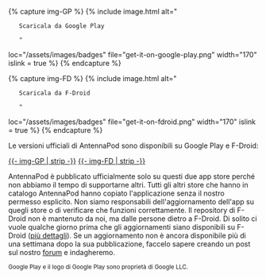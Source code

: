 {% capture img-GP %} {% include image.html alt="

       Scaricala da Google Play

       "

loc="/assets/images/badges" file="get-it-on-google-play.png" width="170" islink =
true %} {% endcapture %}

{% capture img-FD %} {% include image.html alt="

       Scaricala da F-Droid

       "

loc="/assets/images/badges" file="get-it-on-fdroid.png" width="170" islink = true
%} {% endcapture %}

Le versioni ufficiali di AntennaPod sono disponibili su Google Play e F-Droid:

<a href="https://play.google.com/store/apps/details?id=de.danoeh.antennapod"
target="_blank">{{- img-GP | strip -}}</a> <a
href="https://f-droid.org/packages/de.danoeh.antennapod" target="_blank">{{-
img-FD | strip -}}</a>

AntennaPod è pubblicato ufficialmente solo su questi due app store perché non
abbiamo il tempo di supportarne altri. Tutti gli altri store che hanno in
catalogo AntennaPod hanno copiato l'applicazione senza il nostro permesso
esplicito. Non siamo responsabili dell'aggiornamento dell'app su quegli store o
di verificare che funzioni correttamente. Il repository di F-Droid non è
mantenuto da noi, ma dalle persone dietro a F-Droid. Di solito ci vuole qualche
giorno prima che gli aggiornamenti siano disponibili su F-Droid ([più
dettagli](/documentation/general/f-droid)). Se un aggiornamento non è ancora
disponibile più di una settimana dopo la sua pubblicazione, faccelo sapere
creando un post sul nostro [forum](https://forum.antennapod.org/) e indagheremo.

<small>Google Play e il logo di Google Play sono proprietà di Google LLC.</small>
